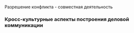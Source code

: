 
Разрешение конфликта - совместная деятельность 

### Кросс-культурные аспекты построения деловой коммуникации

